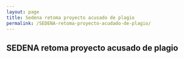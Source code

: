 ```yaml
---
layout: page
title: Sedena retoma proyecto acusado de plagio
permalink: /SEDENA-retoma-proyecto-acudado-de-plagio/
---
```


## SEDENA retoma proyecto acusado de plagio
